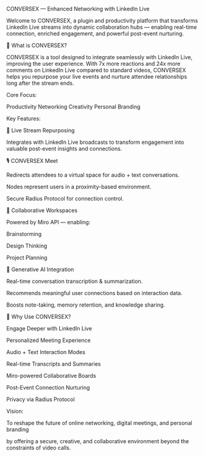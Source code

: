 CONVERSEX — Enhanced Networking with LinkedIn Live

Welcome to CONVERSEX, a plugin and productivity platform that transforms LinkedIn Live streams into dynamic collaboration hubs — enabling real-time connection, enriched engagement, and powerful post-event nurturing.

🎯 What is CONVERSEX?

CONVERSEX is a tool designed to integrate seamlessly with LinkedIn Live, improving the user experience. With 7x more reactions and 24x more comments on LinkedIn Live compared to standard videos, CONVERSEX helps you repurpose your live events and nurture attendee relationships long after the stream ends.

Core Focus:

Productivity 
Networking 
Creativity 
Personal Branding

Key Features:


🔁 Live Stream Repurposing


Integrates with LinkedIn Live broadcasts to transform engagement into valuable post-event insights and connections.

🎙️ CONVERSEX Meet


Redirects attendees to a virtual space for audio + text conversations.

Nodes represent users in a proximity-based environment.

Secure Radius Protocol for connection control.

🤝 Collaborative Workspaces


Powered by Miro API — enabling:

Brainstorming

Design Thinking

Project Planning


🧠 Generative AI Integration


Real-time conversation transcription & summarization.

Recommends meaningful user connections based on interaction data.

Boosts note-taking, memory retention, and knowledge sharing.


📌 Why Use CONVERSEX?


Engage Deeper with LinkedIn Live

Personalized Meeting Experience

Audio + Text Interaction Modes

Real-time Transcripts and Summaries

Miro-powered Collaborative Boards

Post-Event Connection Nurturing

Privacy via Radius Protocol


Vision:


To reshape the future of online networking, digital meetings, and personal branding

by offering a secure, creative, and collaborative environment beyond the constraints of video calls.
